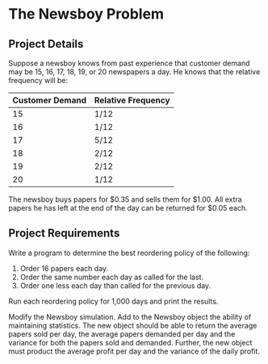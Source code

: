 # The Newsboy Problem
## Project Details

Suppose a newsboy knows from past experience that customer demand may be 15, 16, 17, 18, 19, or 20 newspapers a day. He knows that the relative frequency will be:

| Customer Demand | Relative Frequency |
| --------------- | ------------------ |
| 15 | 1/12 |
| 16 | 1/12 | 
| 17 | 5/12 | 
| 18 | 2/12 | 
| 19 | 2/12 | 
| 20 | 1/12 |

The newsboy buys papers for $0.35 and sells them for $1.00. All extra papers he has left at the end of the day can be returned for $0.05 each. 

## Project Requirements
Write a program to determine the best reordering policy of the following:
1. Order 16 papers each day.
2. Order the same number each day as called for the last.
3. Order one less each day than called for the previous day.

Run each reordering policy for 1,000 days and print the results.

Modify the Newsboy simulation. Add to the Newsboy object the ability of maintaining statistics. The new object should be able to return the average papers sold per day, the average papers demanded per day and the variance for both the papers sold and demanded. Further, the new object must product the average profit per day and the variance of the daily profit.

